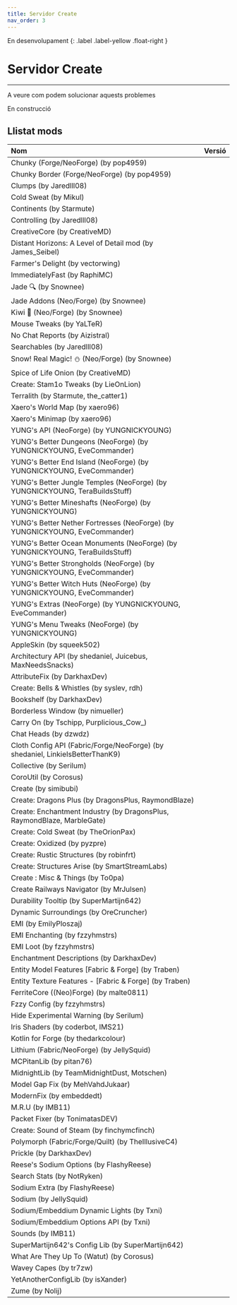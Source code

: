```yaml
---
title: Servidor Create
nav_order: 3
---
```


En desenvolupament 
{: .label .label-yellow .float-right }
# Servidor Create

---
A veure com podem solucionar aquests problemes


En construcció


## Llistat mods


| Nom                   | Versió        |
| :---------------------|:--------------|
| Chunky (Forge/NeoForge) (by pop4959)|     |
| Chunky Border (Forge/NeoForge) (by pop4959)|     |
| Clumps (by Jaredlll08)|     |
| Cold Sweat (by Mikul)|     |
| Continents (by Starmute)|     |
| Controlling (by Jaredlll08)|     |
| CreativeCore (by CreativeMD)|     |
| Distant Horizons: A Level of Detail mod (by James_Seibel)|     |
| Farmer's Delight (by vectorwing)|     |
| ImmediatelyFast (by RaphiMC)|     |
| Jade 🔍 (by Snownee)|     |
| Jade Addons (Neo/Forge) (by Snownee)|     |
| Kiwi 🥝 (Neo/Forge) (by Snownee)|     |
| Mouse Tweaks (by YaLTeR)|     |
| No Chat Reports (by Aizistral)|     |
| Searchables (by Jaredlll08)|     |
| Snow! Real Magic! ⛄ (Neo/Forge) (by Snownee)|     |
| Spice of Life Onion (by CreativeMD)|     |
| Create: Stam1o Tweaks (by LieOnLion)|     |
| Terralith (by Starmute, the_catter1)|     |
| Xaero's World Map (by xaero96)|     |
| Xaero's Minimap (by xaero96)|     |
| YUNG's API (NeoForge) (by YUNGNICKYOUNG)|     |
| YUNG's Better Dungeons (NeoForge) (by YUNGNICKYOUNG, EveCommander)|     |
| YUNG's Better End Island (NeoForge) (by YUNGNICKYOUNG, EveCommander)|     |
| YUNG's Better Jungle Temples (NeoForge) (by YUNGNICKYOUNG, TeraBuildsStuff)|     |
| YUNG's Better Mineshafts (NeoForge) (by YUNGNICKYOUNG)|     |
| YUNG's Better Nether Fortresses (NeoForge) (by YUNGNICKYOUNG, EveCommander)|     |
| YUNG's Better Ocean Monuments (NeoForge) (by YUNGNICKYOUNG, TeraBuildsStuff)|     |
| YUNG's Better Strongholds (NeoForge) (by YUNGNICKYOUNG, EveCommander)|     |
| YUNG's Better Witch Huts (NeoForge) (by YUNGNICKYOUNG, EveCommander)|     |
| YUNG's Extras (NeoForge) (by YUNGNICKYOUNG, EveCommander)|     |
| YUNG's Menu Tweaks (NeoForge) (by YUNGNICKYOUNG)|     |
| AppleSkin (by squeek502)|     |
| Architectury API (by shedaniel, Juicebus, MaxNeedsSnacks)|     |
| AttributeFix (by DarkhaxDev)|     |
| Create: Bells & Whistles (by syslev, rdh)|     |
| Bookshelf (by DarkhaxDev)|     |
| Borderless Window (by nimueller)|     |
| Carry On (by Tschipp, Purplicious_Cow_)|     |
| Chat Heads (by dzwdz)|     |
| Cloth Config API (Fabric/Forge/NeoForge) (by shedaniel, LinkieIsBetterThanK9)|     |
| Collective (by Serilum)|     |
| CoroUtil (by Corosus)|     |
| Create (by simibubi)|     |
| Create: Dragons Plus (by DragonsPlus, RaymondBlaze)|     |
| Create: Enchantment Industry (by DragonsPlus, RaymondBlaze, MarbleGate)|     |
| Create: Cold Sweat (by TheOrionPax)|     |
| Create: Oxidized (by pyzpre)|     |
| Create: Rustic Structures (by robinfrt)|     |
| Create: Structures Arise (by SmartStreamLabs)|     |
| Create : Misc & Things (by To0pa)|     |
| Create Railways Navigator (by MrJulsen)|     |
| Durability Tooltip (by SuperMartijn642)|     |
| Dynamic Surroundings (by OreCruncher)|     |
| EMI (by EmilyPloszaj)|     |
| EMI Enchanting (by fzzyhmstrs)|     |
| EMI Loot (by fzzyhmstrs)|     |
| Enchantment Descriptions (by DarkhaxDev)|     |
| Entity Model Features [Fabric & Forge] (by Traben)|     |
| Entity Texture Features - [Fabric & Forge] (by Traben)|     |
| FerriteCore ((Neo)Forge) (by malte0811)|     |
| Fzzy Config (by fzzyhmstrs)|     |
| Hide Experimental Warning (by Serilum)|     |
| Iris Shaders (by coderbot, IMS21)|     |
| Kotlin for Forge (by thedarkcolour)|     |
| Lithium (Fabric/NeoForge) (by JellySquid)|     |
| MCPitanLib (by pitan76)|     |
| MidnightLib (by TeamMidnightDust, Motschen)|     |
| Model Gap Fix (by MehVahdJukaar)|     |
| ModernFix (by embeddedt)|     |
| M.R.U (by IMB11)|     |
| Packet Fixer (by TonimatasDEV)|     |
| Create: Sound of Steam (by finchymcfinch)|     |
| Polymorph (Fabric/Forge/Quilt) (by TheIllusiveC4)|     |
| Prickle (by DarkhaxDev)|     |
| Reese's Sodium Options (by FlashyReese)|     |
| Search Stats (by NotRyken)|     |
| Sodium Extra (by FlashyReese)|     |
| Sodium (by JellySquid)|     |
| Sodium/Embeddium Dynamic Lights (by Txni)|     |
| Sodium/Embeddium Options API (by Txni)|     |
| Sound​s (by IMB11)|     |
| SuperMartijn642's Config Lib (by SuperMartijn642)|     |
| What Are They Up To (Watut) (by Corosus)|     |
| Wavey Capes (by tr7zw)|     |
| YetAnotherConfigLib (by isXander)|     |
| Zume (by Nolij)|     |

